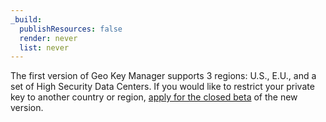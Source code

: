 ```yaml
---
_build:
  publishResources: false
  render: never
  list: never
---
```


The first version of Geo Key Manager supports 3 regions: U.S., E.U., and a set of High Security Data Centers. If you would like to restrict your private key to another country or region, [apply for the closed beta](https://www.cloudflare.com/lp/geo-key-manager/) of the new version. 